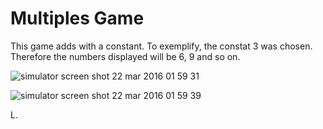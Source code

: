 # Multiples Game

This game adds with a constant. 
To exemplify, the constat 3 was chosen. Therefore the numbers displayed will be 6, 9 and so on.

![simulator screen shot 22 mar 2016 01 59 31](https://cloud.githubusercontent.com/assets/17217124/13940019/dcf8ba6c-efd1-11e5-8706-74070617b4cb.png)

![simulator screen shot 22 mar 2016 01 59 39](https://cloud.githubusercontent.com/assets/17217124/13940020/de4228ae-efd1-11e5-8623-c9c1343527e0.png)

L.
